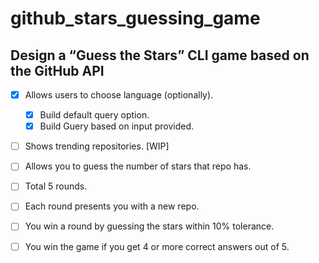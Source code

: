 # github_stars_guessing_game

## Design a “Guess the Stars” CLI game based on the GitHub API

- [x] Allows users to choose language (optionally).

    - [x] Build default query option.
    - [x] Build Guery based on input provided.

- [ ] Shows trending repositories. [WIP]

- [ ] Allows you to guess the number of stars that repo has.

- [ ] Total 5 rounds.

- [ ] Each round presents you with a new repo.

- [ ] You win a round by guessing the stars within 10% tolerance.

- [ ] You win the game if you get 4 or more correct answers out of 5.